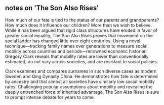 ## notes on 'The Son Also Rises'

How much of our fate is tied to the status of our parents and grandparents? How much does it influence our children? More than we wish to believe. While it has been argued that rigid class structures have eroded in favor of greater social equality, The Son Also Rises proves that movement on the social ladder has changed little over eight centuries. Using a novel technique―tracking family names over generations to measure social mobility across countries and periods―renowned economic historian Gregory Clark reveals that mobility rates are lower than conventionally estimated, do not vary across societies, and are resistant to social policies.

Clark examines and compares surnames in such diverse cases as modern Sweden and Qing Dynasty China. He demonstrates how fate is determined by ancestry and that almost all societies have similarly low social mobility rates. Challenging popular assumptions about mobility and revealing the deeply entrenched force of inherited advantage, The Son Also Rises is sure to prompt intense debate for years to come.
